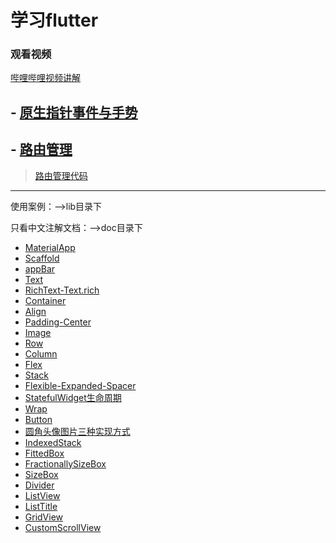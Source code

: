 # 学习flutter

### 观看视频
[哔哩哔哩视频讲解](https://space.bilibili.com/415456221)

## - [原生指针事件与手势](https://github.com/laocainiao365/flutterWidget/tree/master/event.md)

## - [路由管理](https://github.com/laocainiao365/flutterWidget/tree/master/Router.md)
> [路由管理代码](https://github.com/laocainiao365/Learnflutter/blob/master/router.dart)

---

使用案例：-->lib目录下

只看中文注解文档：-->doc目录下

- [MaterialApp](https://github.com/laocainiao365/flutterWidget/tree/master/lib/MaterialApp)
- [Scaffold](https://github.com/laocainiao365/flutterWidget/tree/master/lib/Scaffold)
- [appBar](https://github.com/laocainiao365/flutterWidget/tree/master/lib/appbar)
- [Text](https://github.com/laocainiao365/flutterWidget/tree/master/lib/text)
- [RichText-Text.rich](https://github.com/laocainiao365/flutterWidget/tree/master/lib/RichText)
- [Container](https://github.com/laocainiao365/flutterWidget/tree/master/lib/Container)
- [Align](https://github.com/laocainiao365/flutterWidget/tree/master/lib/Align)
- [Padding-Center](https://github.com/laocainiao365/flutterWidget/tree/master/lib/padding_center)
- [Image](https://github.com/laocainiao365/flutterWidget/tree/master/lib/Image)
- [Row](https://github.com/laocainiao365/flutterWidget/tree/master/lib/Row)
- [Column](https://github.com/laocainiao365/flutterWidget/tree/master/lib/Column)
- [Flex](https://github.com/laocainiao365/flutterWidget/tree/master/lib/Flex)
- [Stack](https://github.com/laocainiao365/flutterWidget/tree/master/lib/Stack)
- [Flexible-Expanded-Spacer](https://github.com/laocainiao365/flutterWidget/tree/master/lib/Flexible_Expanded_Spacer)
- [StatefulWidget生命周期](https://github.com/laocainiao365/flutterWidget/tree/master/lib/Statefullwidget)
- [Wrap](https://github.com/laocainiao365/flutterWidget/tree/master/lib/Wrap)
- [Button](https://github.com/laocainiao365/flutterWidget/tree/master/lib/Button)
- [圆角头像图片三种实现方式](https://github.com/laocainiao365/flutterWidget/tree/master/lib/CircleImage)
- [IndexedStack](https://github.com/laocainiao365/flutterWidget/tree/master/lib/IndexedStack)
- [FittedBox](https://github.com/laocainiao365/flutterWidget/tree/master/lib/FittedBox)
- [FractionallySizeBox](https://github.com/laocainiao365/flutterWidget/tree/master/lib/FractionallySizeBox)
- [SizeBox](https://github.com/laocainiao365/flutterWidget/tree/master/lib/SizeBox)
- [Divider](https://github.com/laocainiao365/flutterWidget/tree/master/lib/Divider)
- [ListView](https://github.com/laocainiao365/flutterWidget/tree/master/lib/ListView)
- [ListTitle](https://github.com/laocainiao365/flutterWidget/tree/master/lib/ListTitle)
- [GridView](https://github.com/laocainiao365/flutterWidget/tree/master/lib/GridView)
- [CustomScrollView](https://github.com/laocainiao365/flutterWidget/tree/master/lib/CustomScrollView)



